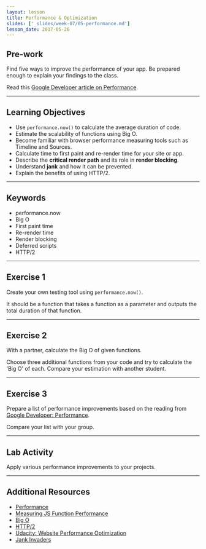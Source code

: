 ```yaml
---
layout: lesson
title: Performance & Optimization
slides: ['_slides/week-07/05-performance.md']
lesson_date: 2017-05-26
---
```


## Pre-work

Find five ways to improve the performance of your app. Be prepared enough to explain your findings to the class.

Read this [Google Developer article on Performance](https://developers.google.com/web/fundamentals/performance/?hl=en). 

---

## Learning Objectives

- Use `performance.now()` to calculate the average duration of code.
- Estimate the scalability of functions using Big O.
- Become familiar with browser performance measuring tools such as Timeline and Sources. 
- Calculate time to first paint and re-render time for your site or app.
- Describe the **critical render path** and its role in **render blocking**.
- Understand **jank** and how it can be prevented.
- Explain the benefits of using HTTP/2.

---

## Keywords

- performance.now
- Big O
- First paint time
- Re-render time
- Render blocking
- Deferred scripts
- HTTP/2

---

## Exercise 1

Create your own testing tool using `performance.now()`.

It should be a function that takes a function as a parameter and outputs the total duration of that function.

---

## Exercise 2

With a partner, calculate the Big O of given functions.

Choose three additional functions from your code and try to calculate the 'Big O' of each. Compare your estimation with another student.

---

## Exercise 3

Prepare a list of performance improvements based on the reading from [Google Developer: Performance](https://developers.google.com/web/fundamentals/performance/?hl=en).

Compare your list with your group.

---

## Lab Activity

Apply various performance improvements to your projects.

---

## Additional Resources

- [Performance](https://developers.google.com/web/fundamentals/performance/?hl=en)
- [Measuring JS Function Performance](https://www.sitepoint.com/measuring-javascript-functions-performance/)
- [Big O](https://www.interviewcake.com/article/java/big-o-notation-time-and-space-complexity)
- [HTTP/2](https://blog.newrelic.com/2016/02/09/http2-best-practices-web-performance/)
- [Udacity: Website Performance Optimization](https://www.udacity.com/course/website-performance-optimization--ud884)
- [Jank Invaders](http://jakearchibald.github.io/jank-invaders/)
